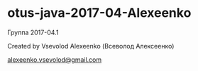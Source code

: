 # otus-java-2017-04-Alexeenko
Группа 2017-04.1

Created by Vsevolod Alexeenko (Всеволод Алексеенко)

alexeenko.vsevolod@gmail.com
